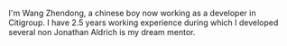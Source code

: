 I'm Wang Zhendong, a chinese boy now working as a developer in Citigroup. I have 2.5 years working experience during which I developed several non
Jonathan Aldrich is my dream mentor.
